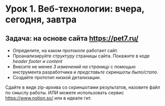 # Урок 1. Веб-технологии: вчера, сегодня, завтра

## Задача: на основе сайта https://pet7.ru/

* Определите, на каком *протоколе* работает сайт.
* Проанализируйте структуру страницы сайта. Покажите в коде *header footer и content*
* Внесите не менее *3 изменений на страницу* с помощью инструмента разработчика и *представьте скриншоты было/стало*.
* Создайте прототип низкой детализации.

Сдайте в виде zip-архива со скриншотами результатов, назовите файл по смыслу работы. ИЛИ можете использовать сервис https://www.notion.so/ или в идеале гит.